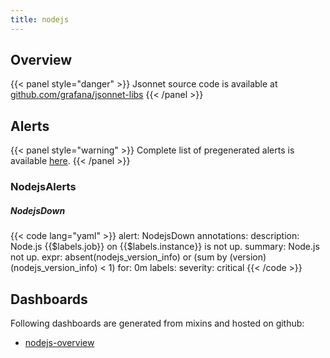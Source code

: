 ```yaml
---
title: nodejs
---
```


## Overview



{{< panel style="danger" >}}
Jsonnet source code is available at [github.com/grafana/jsonnet-libs](https://github.com/grafana/jsonnet-libs/tree/master/nodejs-mixin)
{{< /panel >}}

## Alerts

{{< panel style="warning" >}}
Complete list of pregenerated alerts is available [here](https://github.com/monitoring-mixins/website/blob/master/assets/nodejs/alerts.yaml).
{{< /panel >}}

### NodejsAlerts

##### NodejsDown

{{< code lang="yaml" >}}
alert: NodejsDown
annotations:
  description: Node.js {{$labels.job}} on {{$labels.instance}} is not up.
  summary: Node.js not up.
expr: absent(nodejs_version_info) or (sum by (version) (nodejs_version_info) < 1)
for: 0m
labels:
  severity: critical
{{< /code >}}
 
## Dashboards
Following dashboards are generated from mixins and hosted on github:


- [nodejs-overview](https://github.com/monitoring-mixins/website/blob/master/assets/nodejs/dashboards/nodejs-overview.json)
